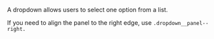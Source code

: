 A dropdown allows users to select one option from a list.

If you need to align the panel to the right edge, use `.dropdown__panel--right.`
